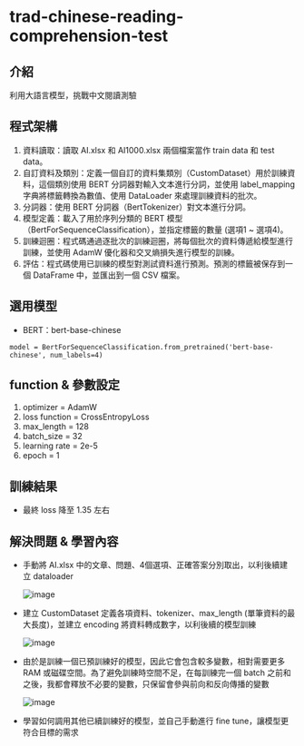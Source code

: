 # trad-chinese-reading-comprehension-test

## 介紹
利用大語言模型，挑戰中文閱讀測驗

## 程式架構
 1. 資料讀取：讀取 AI.xlsx 和 AI1000.xlsx 兩個檔案當作 train data 和 test data。
 3. 自訂資料及類別：定義一個自訂的資料集類別（CustomDataset）用於訓練資料，這個類別使用 BERT 分詞器對輸入文本進行分詞，並使用 label_mapping 字典將標籤轉換為數值、使用 DataLoader 來處理訓練資料的批次。
 4. 分詞器：使用 BERT 分詞器（BertTokenizer）對文本進行分詞。
 5. 模型定義：載入了用於序列分類的 BERT 模型（BertForSequenceClassification），並指定標籤的數量 (選項1 ~ 選項4)。
 6. 訓練迴圈：程式碼通過逐批次的訓練迴圈，將每個批次的資料傳遞給模型進行訓練，並使用 AdamW 優化器和交叉熵損失進行模型的訓練。
 7. 評估：程式碼使用已訓練的模型對測試資料進行預測。預測的標籤被保存到一個 DataFrame 中，並匯出到一個 CSV 檔案。

## 選用模型
 - BERT：bert-base-chinese

```
model = BertForSequenceClassification.from_pretrained('bert-base-chinese', num_labels=4)
```

## function & 參數設定
 1. optimizer = AdamW
 2. loss function = CrossEntropyLoss
 3. max_length = 128
 4. batch_size = 32
 5. learning rate = 2e-5
 6. epoch = 1

## 訓練結果
 - 最終 loss 降至 1.35 左右

## 解決問題 & 學習內容
 - 手動將 AI.xlsx 中的文章、問題、4個選項、正確答案分別取出，以利後續建立 dataloader

   ![image](https://github.com/Kuo-chia-yuan/trad-chinese-reading-comprehension-test/assets/56677419/253c431d-4f42-4ced-b2b8-525d1292d798)

 - 建立 CustomDataset 定義各項資料、tokenizer、max_length (單筆資料的最大長度)，並建立 encoding 將資料轉成數字，以利後續的模型訓練

   ![image](https://github.com/Kuo-chia-yuan/trad-chinese-reading-comprehension-test/assets/56677419/cdfefac2-ced8-4e0c-a51c-8f8efe8e5f18)

 - 由於是訓練一個已預訓練好的模型，因此它會包含較多變數，相對需要更多 RAM 或磁碟空間。為了避免訓練時空間不足，在每訓練完一個 batch 之前和之後，我都會釋放不必要的變數，只保留會參與前向和反向傳播的變數

   ![image](https://github.com/Kuo-chia-yuan/trad-chinese-reading-comprehension-test/assets/56677419/2b4ce8ab-a04e-45da-9229-de77b76abc9e)

 - 學習如何調用其他已續訓練好的模型，並自己手動進行 fine tune，讓模型更符合目標的需求
